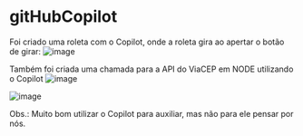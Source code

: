 # gitHubCopilot

Foi criado uma roleta com o Copilot, onde a roleta gira ao apertar o botão de girar:
![image](https://github.com/user-attachments/assets/b893acd3-b11d-42a2-92e9-4b3719edb455)

Também foi criada uma chamada para a API do ViaCEP em NODE utilizando o Copilot
![image](https://github.com/user-attachments/assets/92ae1679-2728-4e61-8cf8-e84daa8adba4)

![image](https://github.com/user-attachments/assets/3dba746c-f7f3-4cdd-b07a-1e00468609ec)

Obs.: Muito bom utilizar o Copilot para auxiliar, mas não para ele pensar por nós.


